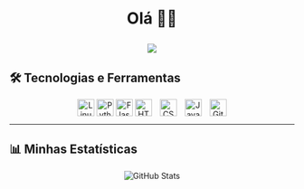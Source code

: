 <h1 align="center">Olá 🧙‍♂️
    <p align="center">
        <img src="https://readme-typing-svg.demolab.com/?lines=Bem-vindo!;&font=Fira%20Code&center=true&width=380&height=50&duration=4000&pause=1000">
    </p>
</h1>

## 🛠️ Tecnologias e Ferramentas

<p align="center">
<img
    align="center" 
    alt="Linux" 
    title="Linux"
    width="30px" 
    src="https://cdn.jsdelivr.net/gh/devicons/devicon@latest/icons/linux/linux-original.svg" 
/>
<img 
    align="center" 
    alt="Python" 
    title="Python"
    width="30px"  
    src="https://cdn.jsdelivr.net/gh/devicons/devicon@latest/icons/python/python-original.svg" 
/>
<img
    align="center" 
    alt="Flask" 
    title="Flask"
    width="30px"
    src="https://cdn.jsdelivr.net/gh/devicons/devicon@latest/icons/flask/flask-original.svg"
/>       
<img 
    align="center" 
    alt="HTML"
    title="HTML" 
    width="30px" 
    style="padding-right: 10px;" 
    src="https://cdn.jsdelivr.net/gh/devicons/devicon@latest/icons/html5/html5-original.svg" 
/>
<img 
    align="center" 
    alt="CSS" 
    title="CSS"
    width="30px" 
    style="padding-right: 10px;" 
    src="https://cdn.jsdelivr.net/gh/devicons/devicon@latest/icons/css3/css3-original.svg" 
/>
<img 
    align="center" 
    alt="JavaScript" 
    title="JavaScript"
    width="30px" 
    style="padding-right: 10px;" 
    src="https://cdn.jsdelivr.net/gh/devicons/devicon@latest/icons/javascript/javascript-original.svg" 
/>
<img 
    align="center"
    alt="Git" 
    title="Git"
    width="30px" 
    src="https://cdn.jsdelivr.net/gh/devicons/devicon@latest/icons/git/git-original.svg" 
/>
</p>


---

## 📊 Minhas Estatísticas

<p align="center">
  <!-- Total de commits e contribuições -->
  <img src="https://github-readme-stats.vercel.app/api?username=Vajean1&show_icons=true&theme=dark&count_private=true" alt="GitHub Stats"/>
</p>
